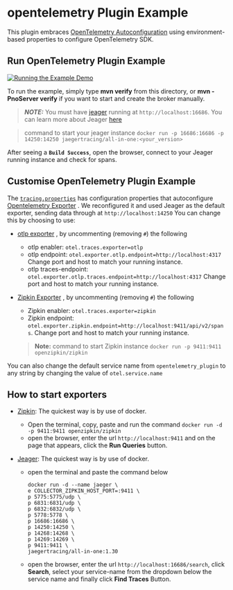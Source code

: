 # opentelemetry Plugin Example

This plugin
embraces [OpenTelemetry Autoconfiguration](https://github.com/open-telemetry/opentelemetry-java/tree/main/sdk-extensions/autoconfigure)
using environment-based properties to configure OpenTelemetry SDK.

## Run OpenTelemetry Plugin Example

[![Running the Example Demo](https://img.youtube.com/vi/MVGx7QrztZQ/0.jpg)](https://www.youtube.com/watch?v=MVGx7QrztZQ)

To run the example, simply type **mvn verify** from this directory, or **mvn -PnoServer verify** if you want to start
and create the broker manually.
> **_NOTE:_**   You must have [jeager](https://github.com/open-telemetry/opentelemetry-java/tree/main/sdk-extensions/autoconfigure#jaeger-exporter) running at `http://localhost:16686`. You can learn more about Jeager [here](https://www.jaegertracing.io/)

> command to start your jeager instance `docker run -p 16686:16686 -p 14250:14250 jaegertracing/all-in-one:<your_version>`

After seeing a **`Build Success`**, open the browser, connect to your Jeager running instance and check for spans.

## Customise OpenTelemetry Plugin Example

The [`tracing.properties`](./src/main/resources/tracing.properties) has configuration properties that
autoconfigure [Opentelemetry Exporter](https://github.com/open-telemetry/opentelemetry-java/tree/main/sdk-extensions/autoconfigure#exporters)
. We reconfigured it and used Jeager as the default exporter, sending data through at `http://localhost:14250`
You can change this by choosing to use:

- [otlp exporter](https://github.com/open-telemetry/opentelemetry-java/tree/1e073fcff20697fd5f2eb39bd6246d06a1231089/sdk-extensions/autoconfigure#otlp-exporter-both-span-and-metric-exporters)
  , by uncommenting (removing `#`) the following
    - otlp enabler: `otel.traces.exporter=otlp`
    - otlp endpoint: `otel.exporter.otlp.endpoint=http://localhost:4317` Change port and host to match your running
      instance.
    - otlp traces-endpoint: `otel.exporter.otlp.traces.endpoint=http://localhost:4317` Change port and host to match
      your running instance.


- [Zipkin Exporter](https://github.com/open-telemetry/opentelemetry-java/tree/main/sdk-extensions/autoconfigure#zipkin-exporter)
  , by uncommenting (removing `#`) the following
  - Zipkin enabler: `otel.traces.exporter=zipkin`
  - Zipkin endpoint: `otel.exporter.zipkin.endpoint=http://localhost:9411/api/v2/spans`. Change port and host to match your
    running instance.
  > **Note:** command to start Zipkin instance `docker run -p 9411:9411 openzipkin/zipkin`
 
  
You can also change the default service name from `opentelemetry_plugin` to any string by changing the value
of `otel.service.name`

## How to start exporters
- [Zipkin](https://zipkin.io/pages/quickstart): The quickest way is by use of docker.  
  - Open the terminal, copy, paste and run the command `docker run -d -p 9411:9411 openzipkin/zipkin`
  - open the browser, enter the url `http://localhost:9411` and on the page that appears, click the **Run Queries** button.


- [Jeager](https://www.jaegertracing.io/docs/1.30/getting-started/): The quickest way is by use of docker.
  - open the terminal and paste the command below 
    ```
    docker run -d --name jaeger \
    e COLLECTOR_ZIPKIN_HOST_PORT=:9411 \
    p 5775:5775/udp \
    p 6831:6831/udp \
    p 6832:6832/udp \
    p 5778:5778 \
    p 16686:16686 \
    p 14250:14250 \
    p 14268:14268 \
    p 14269:14269 \
    p 9411:9411 \
    jaegertracing/all-in-one:1.30
    ```
  - open the browser, enter the url `http://localhost:16686/search`, click **Search**, select your service-name from the dropdown below the service name and finally click **Find Traces** Button.
